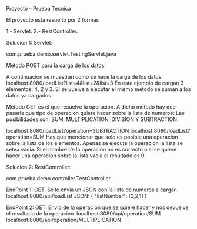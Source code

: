 Proyecto - Prueba Tecnica

El proyecto esta resuelto por 2 formas

1.- Servlet.
2.- RestController.


Solucion 1: Servlet:

com.prueba.demo.servlet.TestingServlet.java

Metodo POST para la carga de los datos:

A continuacion se muestran como se hace la carga de los datos:
localhost:8080/loadList?list=4&list=2&list=3
En este ejemplo de cargan 3 elementos: 4, 2 y 3.
Si se vuelve a ejecutar el mismo metodo se suman a los datos ya cargados.

 
Metodo GET es el que resuelve la operacion. A dicho metodo hay que pasarle que tipo de operacion quiere hacer sobre ls lista de numeros:
Las posibilidades son: SUM, MULTIPLICATION, DIVISION Y SUBTRACTION.

localhost:8080/loadList?operation=SUBTRACTION
localhost:8080/loadList?operation=SUM 
Hay que mencionar que solo es posible una operacion sobre la lista de los elementos. Apenas se ejecute la operacion la lista se setea vacia. 
Si el nombre de la operacion no es correcto o si se quiere hacer una operacion sobre la lista vacia el resultado es 0.



Solucion 2: RestController:

com.prueba.demo.controller.TestController

EndPoint 1: GET. Se le envia un JSON con la lista de numeros a cargar.
localhost:8080/api/loadList
JSON:
{
    "listNumber": [3,2,1]
}


EndPoint 2: GET. Envio de la operacion que se quiere hacer y nos devuelve el resultado de la operacion.
localhost:8080/api/operation/SUM
localhost:8080/api/operation/MULTIPLICATION